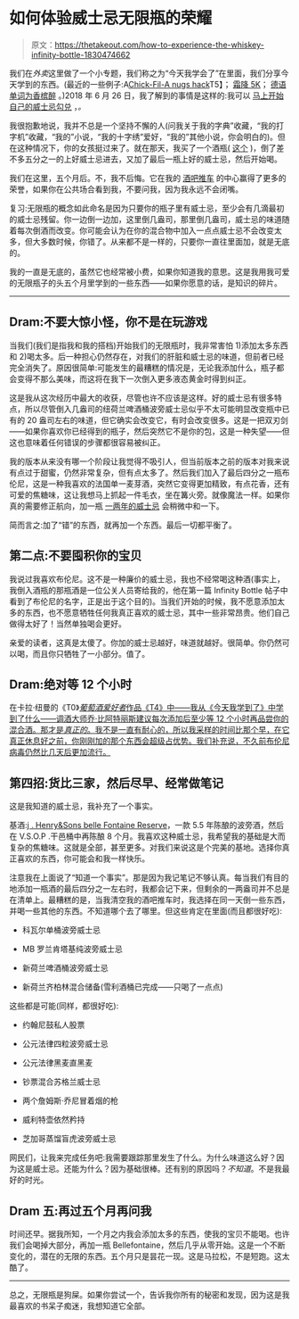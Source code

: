 # 如何体验威士忌无限瓶的荣耀

> 原文：<https://thetakeout.com/how-to-experience-the-whiskey-infinity-bottle-1830474662>

我们在*外卖*这里做了一个小专题，我们称之为“今天我学会了”在里面，我们分享今天学到的东西。(最近的一些例子:A[Chick-Fil-A nugs hack](https://thetakeout.com/chick-fil-a-nugget-box-straw-hack-1830383302#_ga=2.197868655.1997257230.1541971964-633124151.1529105379)T5】； [霜降 5K](https://thetakeout.com/til-there-s-a-frosty-5k-1829374133)； [德语单词为香槟醉](https://thetakeout.com/til-german-word-champagne-drunk-sektlaune-1828394277) 。)2018 年 6 月 26 日，我了解到的事情是这样的:我可以 [马上开始自己的威士忌勾兑](https://thetakeout.com/til-i-could-start-my-own-whiskey-blend-right-now-1827135719) ，*。* 



我很抱歉地说，我并不总是一个坚持不懈的人(问我关于我的字典”收藏，“我的打字机”收藏，“我的”小说，“我的十字绣”爱好，“我的”其他小说，你会明白的)。但在这种情况下，你的女孩挺过来了。就在那天，我买了一个酒瓶( [这个](https://www.amazon.com/Rustic-Farmhouse-Decanter-Stopper-Twine/dp/B00PCB68NA/ref=asc_df_B00PCB68NA/?asc_campaign=InlineText&asc_refurl=https://thetakeout.com/how-to-experience-the-whiskey-infinity-bottle-1830474662&asc_source=&hvadid=167154313631&hvdev=c&hvdvcmdl=&hvlocint=&hvlocphy=9021731&hvnetw=g&hvpone=&hvpos=1o10&hvptwo=&hvqmt=&hvrand=14623761506729075444&hvtargid=pla-272386461342&linkCode=df0&tag=kinjatakeoutlink-20&th=1) )，倒了差不多五分之一的上好威士忌进去，又加了最后一瓶上好的威士忌，然后开始喝。

我们在这里，五个月后。不，我不后悔。它在我的 [酒吧推车](https://thetakeout.com/how-to-build-your-bar-cart-spirits-liqueur-checklist-1829654688) 的中心赢得了更多的荣誉，如果你在公共场合看到我，不要问我，因为我永远不会闭嘴。

复习:无限瓶的概念如此命名是因为只要你的瓶子里有威士忌，至少会有几滴最初的威士忌残留。你一边倒一边加，这里倒几盎司，那里倒几盎司，威士忌的味道随着每次倒酒而改变。你可能会认为在你的混合物中加入一点点威士忌不会改变太多，但大多数时候，你错了。从来都不是一样的，只要你一直往里面加，就是无底的。

我的一直是无底的，虽然它也经常被小费，如果你知道我的意思。这是我用我可爱的无限瓶子的头五个月里学到的一些东西——如果你愿意的话，是知识的碎片。

* * *

## Dram:不要大惊小怪，你不是在玩游戏

当我们(我们是指我和我的搭档)开始我们的无限瓶时，我非常害怕 1)添加太多东西和 2)喝太多。后一种担心仍然存在，对我们的肝脏和威士忌的味道，但前者已经完全消失了。原因很简单:可能发生的最糟糕的情况是，无论我添加什么，瓶子都会变得不那么美味，而这将在我下一次倒入更多液态黄金时得到纠正。

这是我从这次经历中最大的收获，尽管也许不应该是这样。好的威士忌有很多特点，所以尽管倒入几盎司的纽荷兰啤酒桶波旁威士忌似乎不太可能明显改变瓶中已有的 20 盎司左右的味道，但它确实会改变它，有时会改变很多。这是一把双刃剑——如果你喜欢你已经得到的瓶子，然后突然它不是你的包，这是一种失望——但这也意味着任何错误的步骤都很容易被纠正。

我的版本从来没有哪一个阶段让我觉得不吸引人，但当前版本之前的版本对我来说有点过于甜蜜，仍然非常复杂，但有点太多了。然后我们加入了最后四分之一瓶布伦尼，这是一种我喜欢的法国单一麦芽酒，突然它变得更加精致，有点花香，还有可爱的焦糖味，这让我想马上抓起一件毛衣，坐在篝火旁。就像魔法一样。如果你真的需要修正航向，加一瓶 [一两年的威士忌](https://www.winemag.com/2018/06/25/whiskey-blending-guide/) 会稍微中和一下。

简而言之:加了“错”的东西，就再加一个东西。最后一切都平衡了。

## 第二点:不要囤积你的宝贝

我说过我喜欢布伦尼。这不是一种廉价的威士忌，我也不经常喝这种酒(事实上，我倒入酒瓶的那瓶酒是一位公关人员寄给我的，他在第一篇 Infinity Bottle 帖子中看到了布伦尼的名字，正是出于这个目的)。当我们开始的时候，我不愿意添加太多的东西，也不愿意牺牲任何我真正喜欢的威士忌，其中一些非常昂贵。他们自己做得太好了！当然单独喝会更好。

亲爱的读者，这真是太傻了。你加的威士忌越好，味道就越好。很简单。你仍然可以喝，而且你只牺牲了一小部分。值了。

## Dram:绝对等 12 个小时

在卡拉·纽曼的《T0》[*葡萄酒爱好者*作品《T4》中——我从《今天我学到了》中学到了什么——调酒大师乔·比阿特丽斯建议每次添加后至少等 12 个小时再品尝你的混合酒。那才是*真正的*。我不是一直有耐心的，所以我采样的时间比那个早，在它真正休息好之前，你刚刚加的那个东西会超级占优势。我们补充说，不久前布伦尼病毒仍然比几天后更加流行。](https://www.winemag.com/2018/06/25/whiskey-blending-guide/)

## 第四招:货比三家，然后尽早、经常做笔记

这是我知道的威士忌，我补充了一个事实。

基酒:[j . Henry&Sons belle Fontaine Reserve](https://jhenryandsons.com/first-finished-bourbon/)，一款 5.5 年陈酿的波旁酒，然后在 V.S.O.P .干邑桶中再陈酿 8 个月。我喜欢这种威士忌，我希望我的基础是大而复杂的焦糖味。这就是全部，甚至更多。对我们来说这是个完美的基地。选择你真正喜欢的东西，你可能会和我一样快乐。

注意我在上面说了“知道一个事实”。那是因为我记笔记不够认真。每当我们有目的地添加一瓶酒的最后四分之一左右时，我都会记下来，但剩余的一两盎司并不总是在清单上。最糟糕的是，当我清空我的酒吧推车时，我选择在同一天倒一些东西，并喝一些其他的东西。不知道哪个去了哪里。但这些肯定在里面(而且都很好吃):

*   科瓦尔单桶波旁威士忌

*   MB 罗兰肯塔基纯波旁威士忌

*   新荷兰啤酒桶波旁威士忌

*   新荷兰齐柏林混合储备(雪利酒桶已完成——只喝了一点点)

这些都是可能(同样，都很好吃):

*   约翰尼鼓私人股票

*   公元法律四粒波旁威士忌

*   公元法律黑麦直黑麦

*   钞票混合苏格兰威士忌

*   两个詹姆斯·乔尼冒着烟的枪

*   威利特壶依然矜持

*   芝加哥蒸馏盲虎波旁威士忌

网民们，让我来完成任务吧:我需要跟踪那里发生了什么。为什么味道这么好？因为这是威士忌。还能为什么？因为基础很棒。还有别的原因吗？*不知道*。不是我最好的时光。

## Dram 五:再过五个月再问我

时间还早。据我所知，一个月之内我会添加太多的东西，使我的宝贝不能喝。也许我们会喝掉大部分，再加一瓶 Bellefontaine，然后几乎从零开始。这是一个不断变化的，潜在的无限的东西。五个月只是昙花一现。这是马拉松，不是短跑。这太酷了。

* * *

总之，无限瓶是狗屎。如果你尝试一个，告诉我你所有的秘密和发现，因为这是我最喜欢的书呆子痴迷，我想知道它全部。